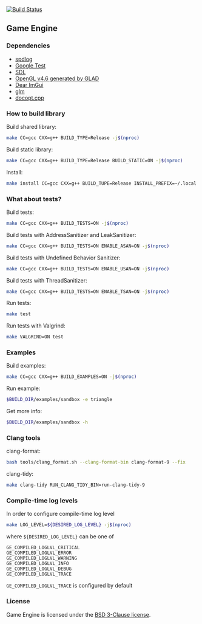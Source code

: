 [![Build Status](https://travis-ci.com/hogletgames/game-engine.svg?branch=master)](https://travis-ci.com/hogletgames/game-engine)

## Game Engine

### Dependencies
- [spdlog](https://github.com/gabime/spdlog)
- [Google Test](https://github.com/google/googletest)
- [SDL](https://www.libsdl.org/)
- [OpenGL v4.6 generated by GLAD](https://glad.dav1d.de/)
- [Dear ImGui](https://github.com/ocornut/imgui)
- [glm](https://github.com/g-truc/glm)
- [docopt.cpp](https://github.com/docopt/docopt.cpp)

### How to build library
Build shared library:
```bash
make CC=gcc CXX=g++ BUILD_TYPE=Release -j$(nproc)
```

Build static library:
```bash
make CC=gcc CXX=g++ BUILD_TYPE=Release BUILD_STATIC=ON -j$(nproc)
```

Install:
```bash
make install CC=gcc CXX=g++ BUILD_TUPE=Release INSTALL_PREFIX=~/.local -j$(nproc)
```

### What about tests?
Build tests:
```bash
make CC=gcc CXX=g++ BUILD_TESTS=ON -j$(nproc)
```

Build tests with AddressSanitizer and LeakSanitizer:
```bash
make CC=gcc CXX=g++ BUILD_TESTS=ON ENABLE_ASAN=ON -j$(nproc)
```

Build tests with Undefined Behavior Sanitizer:
```bash
make CC=gcc CXX=g++ BUILD_TESTS=ON ENABLE_USAN=ON -j$(nproc)
```

Build tests with ThreadSanitizer:
```bash
make CC=gcc CXX=g++ BUILD_TESTS=ON ENABLE_TSAN=ON -j$(nproc)
```

Run tests:
```bash
make test
```

Run tests with Valgrind:
```bash
make VALGRIND=ON test
```

### Examples
Build examples:
```bash
make CC=gcc CXX=g++ BUILD_EXAMPLES=ON -j$(nproc)
```

Run example:
```bash
$BUILD_DIR/examples/sandbox -e triangle
```

Get more info:
```bash
$BUILD_DIR/examples/sandbox -h
```

### Clang tools
clang-format:
```bash
bash tools/clang_format.sh --clang-format-bin clang-format-9 --fix
```

clang-tidy:
``` bash
make clang-tidy RUN_CLANG_TIDY_BIN=run-clang-tidy-9
```

### Compile-time log levels
In order to configure compile-time log level
```bash
make LOG_LEVEL=${DESIRED_LOG_LEVEL} -j$(nproc)
```

where `${DESIRED_LOG_LEVEL}` can be one of
```
GE_COMPILED_LOGLVL_CRITICAL
GE_COMPILED_LOGLVL_ERROR
GE_COMPILED_LOGLVL_WARNING
GE_COMPILED_LOGLVL_INFO
GE_COMPILED_LOGLVL_DEBUG
GE_COMPILED_LOGLVL_TRACE
```

`GE_COMPILED_LOGLVL_TRACE` is configured by default

### License
Game Engine is licensed under the [BSD 3-Clause license](LICENSE).
